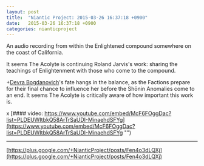 ```yaml
---
layout: post
title:  "Niantic Project: 2015-03-26 16:37:18 +0900"
date:   2015-03-26 16:37:18 +0900
categories: nianticproject
---
```

An audio recording from within the Enlightened compound somewhere on the coast of California. 

It seems The Acolyte is continuing Roland Jarvis's work: sharing the teachings of Enlightenment with those who come to the compound.

+[Devra Bogdanovich](https://plus.google.com/102598577258553073047 "")'s fate hangs in the balance, as the Factions prepare for their final chance to influence her before the Shōnin Anomalies come to an end. It seems The Acolyte is critically aware of how important this work is.

x
[#### video: https://www.youtube.com/embed/McF6FOggDac?list=PLDEUWItbkQ58ArTrSaUDI-MinaehdSFYg](https://www.youtube.com/embed/McF6FOggDac?list=PLDEUWItbkQ58ArTrSaUDI-MinaehdSFYg "")
- - -
[https://plus.google.com/+NianticProject/posts/Fen4o3dLQXj](https://plus.google.com/+NianticProject/posts/Fen4o3dLQXj)
